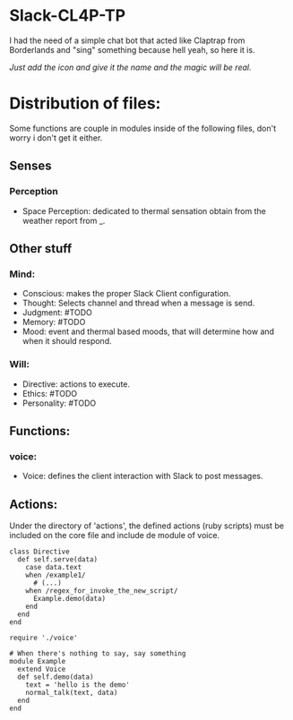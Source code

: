 # Slack-CL4P-TP

I had the need of a simple chat bot that acted like Claptrap from Borderlands and "sing" something because hell yeah, so here it is.

_Just add the icon and give it the name and the magic will be real._

# Distribution of files:

Some functions are couple in modules inside of the following files, don't worry i don't get it either. 

## Senses

### Perception

- Space Perception: dedicated to thermal sensation obtain from the weather report from _.

## Other stuff

### Mind:

- Conscious: makes the proper Slack Client configuration.
- Thought: Selects channel and thread when a message is send.
- Judgment: #TODO
- Memory: #TODO
- Mood: event and thermal based moods, that will determine how and when it should respond.
 
### Will:

- Directive: actions to execute.
- Ethics: #TODO
- Personality: #TODO

## Functions:



### voice:

- Voice: defines the client interaction with Slack to post messages.

## Actions:

Under the directory of 'actions', the defined actions (ruby scripts) must be included on the core file and include de module of voice.

```
class Directive
  def self.serve(data)
    case data.text
    when /example1/
      # (...)
    when /regex_for_invoke_the_new_script/
      Example.demo(data)
    end
  end
end
```

```
require './voice'

# When there's nothing to say, say something
module Example
  extend Voice
  def self.demo(data)
    text = 'hello is the demo'
    normal_talk(text, data)
  end
end
``` 